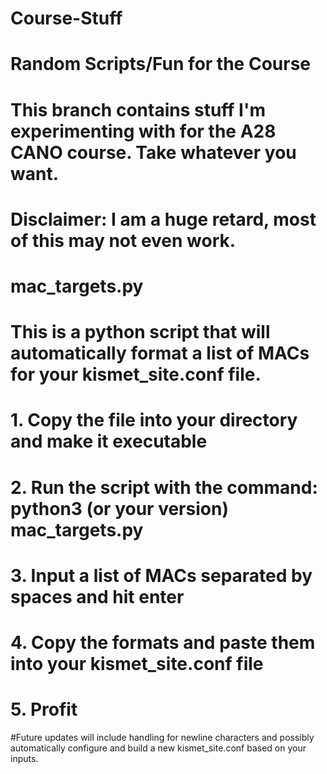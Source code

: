 # Course-Stuff
# Random Scripts/Fun for the Course

# This branch contains stuff I'm experimenting with for the A28 CANO course. Take whatever you want.

# Disclaimer: I am a huge retard, most of this may not even work.

# mac_targets.py
# This is a python script that will automatically format a list of MACs for your kismet_site.conf file.
# 1. Copy the file into your directory and make it executable
# 2. Run the script with the command: python3 (or your version) mac_targets.py
# 3. Input a list of MACs separated by spaces and hit enter
# 4. Copy the formats and paste them into your kismet_site.conf file
# 5. Profit

#Future updates will include handling for newline characters and possibly automatically configure and build a new kismet_site.conf based on your inputs.
